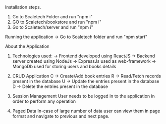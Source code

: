 Installation steps.

1.  Go to Scaletech Folder and run "npm i"
2.  GO to Scaletech/bookstore and run "npm i"
3.  Go to Scaletech/server and run "npm i"

Running the application
-> Go to Scaletech folder and run "npm start"

About the Application

1.  Technologies used:
    -> Frontend developed using ReactJS
    -> Backend server created using NodeJs
    -> ExpressJs used as web-framework
    -> MongoDb used for storing users and books details

2.  CRUD Application
    C -> Create/Add book entries
    R -> Read/Fetch records present in the database
    U -> Update the entries present in the database
    D -> Delete the entries present in the database

3.  Session Management
    User needs to be logged in to the application in order to perform any operation

4.  Paged Data
    In-case of large number of data user can view them in page format and navigate to previous and next page.
